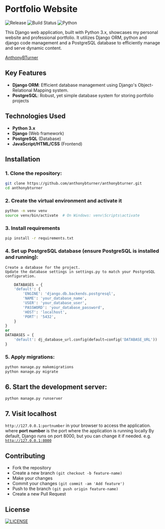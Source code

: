 # Portfolio Website
![Release](https://img.shields.io/github/v/release/anthonybturner/anthonybturner?color=brightgreen)
![Build Status](https://img.shields.io/badge/build-passing-brightgreen.svg)
![Python](https://img.shields.io/badge/Python-3.x-green)

This Django web application, built with Python 3.x, showcases my personal website and professional portfolio. It utilizes Django ORM, python and django code management and a PostgreSQL database to efficiently manage and serve dynamic content.

 [AnthonyBTurner](https://anthonybturner.onrender.com/)
## Key Features
- **Django ORM**: Efficient database management using Django's Object-Relational Mapping system.
- **PostgreSQL**: Robust, yet simple database system for storing portfolio projects

## Technologies Used
- **Python 3.x**
- **Django** (Web framework)
- **PostgreSQL** (Database)
- **JavaScript/HTML/CSS** (Frontend)

## Installation

### 1.  Clone the repository:
```bash
git clone https://github.com/anthonybturner/anthonybturner.git 
cd anthonybturner
```

### 2.  Create the virtual environment and activate it
```bash 
python -m venv venv
source venv/bin/activate  # On Windows: venv\Scripts\activate
```

### 3. Install requirements
```bash 
pip install -r requirements.txt 
```

### 4.  Set up PostgreSQL database (ensure PostgreSQL is installed and running):
    Create a database for the project.
    Update the database settings in settings.py to match your PostgreSQL configuration.
```python
    DATABASES = {
    'default': {
        'ENGINE': 'django.db.backends.postgresql',
        'NAME': 'your_database_name',
        'USER': 'your_database_user',
        'PASSWORD': 'your_database_password',
        'HOST': 'localhost',
        'PORT': '5432',
    }
}
or
DATABASES = {
    'default': dj_database_url.config(default=config('DATABASE_URL'))
}

```

### 5.  Apply migrations:
```python 
python manage.py makemigrations
python manage.py migrate
```

## 6.  Start the development server:
```python
python manage.py runserver
```

## 7.  Visit localhost
 `http://127.0.0.1:portnumber` in your browser to access the application.
 where **port number** is the port where the application is running locally
 By default, Django runs on port 8000, but you can change it if needed.
 e.g. [`http://127.0.0.1:8000`](http://127.0.0.1:8000)
 

## Contributing
- Fork the repository
- Create a new branch `(git checkout -b feature-name)`
- Make your changes
- Commit your changes `(git commit -am 'Add feature')`
- Push to the branch `(git push origin feature-name)`
- Create a new Pull Request

## License 
[![LICENSE](https://img.shields.io/badge/license-MIT-green.svg)](LICENSE)